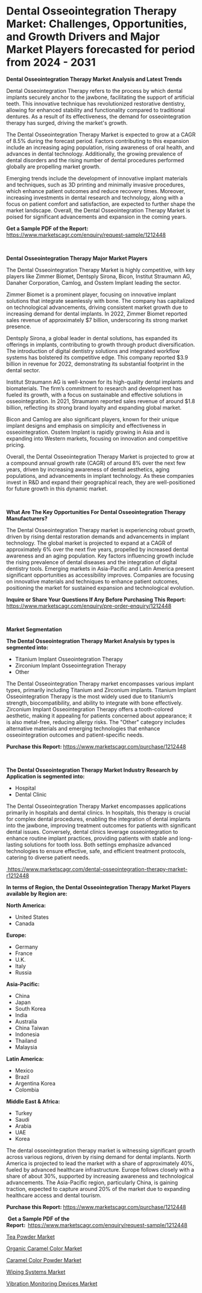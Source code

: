 <p><h1>Dental Osseointegration Therapy Market: Challenges, Opportunities, and Growth Drivers and Major Market Players forecasted for period from 2024 - 2031</h1></p><p><strong>Dental Osseointegration Therapy Market Analysis and Latest Trends</strong></p>
<p><p>Dental Osseointegration Therapy refers to the process by which dental implants securely anchor to the jawbone, facilitating the support of artificial teeth. This innovative technique has revolutionized restorative dentistry, allowing for enhanced stability and functionality compared to traditional dentures. As a result of its effectiveness, the demand for osseointegration therapy has surged, driving the market's growth.</p><p>The Dental Osseointegration Therapy Market is expected to grow at a CAGR of 8.5% during the forecast period. Factors contributing to this expansion include an increasing aging population, rising awareness of oral health, and advances in dental technology. Additionally, the growing prevalence of dental disorders and the rising number of dental procedures performed globally are propelling market growth. </p><p>Emerging trends include the development of innovative implant materials and techniques, such as 3D printing and minimally invasive procedures, which enhance patient outcomes and reduce recovery times. Moreover, increasing investments in dental research and technology, along with a focus on patient comfort and satisfaction, are expected to further shape the market landscape. Overall, the Dental Osseointegration Therapy Market is poised for significant advancements and expansion in the coming years.</p></p>
<p><strong>Get a Sample PDF of the Report:&nbsp;</strong> <a href="https://www.marketscagr.com/enquiry/request-sample/1212448?utm_campaign=1770&utm_medium=2&utm_source=Github&utm_content=ia&utm_term=18102024&utm_id=dental-osseointegration-therapy">https://www.marketscagr.com/enquiry/request-sample/1212448</a></p>
<p>&nbsp;</p>
<p><strong>Dental Osseointegration Therapy Major Market Players</strong></p>
<p><p>The Dental Osseointegration Therapy Market is highly competitive, with key players like Zimmer Biomet, Dentsply Sirona, Bicon, Institut Straumann AG, Danaher Corporation, Camlog, and Osstem Implant leading the sector.</p><p>Zimmer Biomet is a prominent player, focusing on innovative implant solutions that integrate seamlessly with bone. The company has capitalized on technological advancements, driving consistent market growth due to increasing demand for dental implants. In 2022, Zimmer Biomet reported sales revenue of approximately $7 billion, underscoring its strong market presence.</p><p>Dentsply Sirona, a global leader in dental solutions, has expanded its offerings in implants, contributing to growth through product diversification. The introduction of digital dentistry solutions and integrated workflow systems has bolstered its competitive edge. This company reported $3.9 billion in revenue for 2022, demonstrating its substantial footprint in the dental sector.</p><p>Institut Straumann AG is well-known for its high-quality dental implants and biomaterials. The firm’s commitment to research and development has fueled its growth, with a focus on sustainable and effective solutions in osseointegration. In 2021, Straumann reported sales revenue of around $1.8 billion, reflecting its strong brand loyalty and expanding global market.</p><p>Bicon and Camlog are also significant players, known for their unique implant designs and emphasis on simplicity and effectiveness in osseointegration. Osstem Implant is rapidly growing in Asia and is expanding into Western markets, focusing on innovation and competitive pricing.</p><p>Overall, the Dental Osseointegration Therapy Market is projected to grow at a compound annual growth rate (CAGR) of around 8% over the next few years, driven by increasing awareness of dental aesthetics, aging populations, and advancements in implant technology. As these companies invest in R&D and expand their geographical reach, they are well-positioned for future growth in this dynamic market.</p></p>
<p>&nbsp;</p>
<p><strong>What Are The Key Opportunities For Dental Osseointegration Therapy Manufacturers?</strong></p>
<p><p>The Dental Osseointegration Therapy market is experiencing robust growth, driven by rising dental restoration demands and advancements in implant technology. The global market is projected to expand at a CAGR of approximately 6% over the next five years, propelled by increased dental awareness and an aging population. Key factors influencing growth include the rising prevalence of dental diseases and the integration of digital dentistry tools. Emerging markets in Asia-Pacific and Latin America present significant opportunities as accessibility improves. Companies are focusing on innovative materials and techniques to enhance patient outcomes, positioning the market for sustained expansion and technological evolution.</p></p>
<p><strong>Inquire or Share Your Questions If Any Before Purchasing This Report:</strong> <a href="https://www.marketscagr.com/enquiry/pre-order-enquiry/1212448?utm_campaign=1770&utm_medium=2&utm_source=Github&utm_content=ia&utm_term=18102024&utm_id=dental-osseointegration-therapy">https://www.marketscagr.com/enquiry/pre-order-enquiry/1212448</a></p>
<p>&nbsp;</p>
<p><strong>Market Segmentation</strong></p>
<p><strong>The Dental Osseointegration Therapy Market Analysis by types is segmented into:</strong></p>
<p><ul><li>Titanium Implant Osseointegration Therapy</li><li>Zirconium Implant Osseointegration Therapy</li><li>Other</li></ul></p>
<p><p>The Dental Osseointegration Therapy market encompasses various implant types, primarily including Titanium and Zirconium implants. Titanium Implant Osseointegration Therapy is the most widely used due to titanium’s strength, biocompatibility, and ability to integrate with bone effectively. Zirconium Implant Osseointegration Therapy offers a tooth-colored aesthetic, making it appealing for patients concerned about appearance; it is also metal-free, reducing allergy risks. The "Other" category includes alternative materials and emerging technologies that enhance osseointegration outcomes and patient-specific needs.</p></p>
<p><strong>Purchase this Report:&nbsp;</strong><a href="https://www.marketscagr.com/purchase/1212448?utm_campaign=1770&utm_medium=2&utm_source=Github&utm_content=ia&utm_term=18102024&utm_id=dental-osseointegration-therapy">https://www.marketscagr.com/purchase/1212448</a></p>
<p>&nbsp;</p>
<p><strong>The Dental Osseointegration Therapy Market Industry Research by Application is segmented into:</strong></p>
<p><ul><li>Hospital</li><li>Dental Clinic</li></ul></p>
<p><p>The Dental Osseointegration Therapy Market encompasses applications primarily in hospitals and dental clinics. In hospitals, this therapy is crucial for complex dental procedures, enabling the integration of dental implants into the jawbone, improving treatment outcomes for patients with significant dental issues. Conversely, dental clinics leverage osseointegration to enhance routine implant practices, providing patients with stable and long-lasting solutions for tooth loss. Both settings emphasize advanced technologies to ensure effective, safe, and efficient treatment protocols, catering to diverse patient needs.</p></p>
<p><a href="https://www.marketscagr.com/dental-osseointegration-therapy-market-r1212448?utm_campaign=1770&utm_medium=2&utm_source=Github&utm_content=ia&utm_term=18102024&utm_id=dental-osseointegration-therapy">&nbsp;https://www.marketscagr.com/dental-osseointegration-therapy-market-r1212448</a></p>
<p><strong>In terms of Region, the Dental Osseointegration Therapy Market Players available by Region are:</strong></p>
<p>
    <p> <strong> North America: </strong>
        <ul>
            <li>United States</li>
            <li>Canada</li>
        </ul>
        </p> 
    <p> <strong> Europe: </strong>
        <ul>
            <li>Germany</li>
            <li>France</li>
            <li>U.K.</li>
            <li>Italy</li>
            <li>Russia</li>
        </ul>
        </p> 
    <p> <strong> Asia-Pacific: </strong>
        <ul>
            <li>China</li>
            <li>Japan</li>
            <li>South Korea</li>
            <li>India</li>
            <li>Australia</li>
            <li>China Taiwan</li>
            <li>Indonesia</li>
            <li>Thailand</li>
            <li>Malaysia</li>
        </ul>
        </p> 
    <p> <strong> Latin America: </strong>
        <ul>
            <li>Mexico</li>
            <li>Brazil</li>
            <li>Argentina Korea</li>
            <li>Colombia</li>
        </ul>
        </p> 
    <p> <strong> Middle East & Africa: </strong>
        <ul>
            <li>Turkey</li>
            <li>Saudi</li>
            <li>Arabia</li>
            <li>UAE</li>
            <li>Korea</li>
        </ul>
    </p>
    </p>
<p><p>The dental osseointegration therapy market is witnessing significant growth across various regions, driven by rising demand for dental implants. North America is projected to lead the market with a share of approximately 40%, fueled by advanced healthcare infrastructure. Europe follows closely with a share of about 30%, supported by increasing awareness and technological advancements. The Asia-Pacific region, particularly China, is gaining traction, expected to capture around 20% of the market due to expanding healthcare access and dental tourism.</p></p>
<p><strong>Purchase this Report: </strong><a href="https://www.marketscagr.com/purchase/1212448?utm_campaign=1770&utm_medium=2&utm_source=Github&utm_content=ia&utm_term=18102024&utm_id=dental-osseointegration-therapy">https://www.marketscagr.com/purchase/1212448</a></p>
<p>&nbsp;<strong>Get a Sample PDF of the Report:&nbsp;&nbsp;</strong><a href="https://www.marketscagr.com/enquiry/request-sample/1212448?utm_campaign=1770&utm_medium=2&utm_source=Github&utm_content=ia&utm_term=18102024&utm_id=dental-osseointegration-therapy">https://www.marketscagr.com/enquiry/request-sample/1212448</a></p>
<p><strong></strong></p>
<p><p><a href="https://www.linkedin.com/pulse/key-drivers-tea-powder-market-trends-future-outlook-2024-2031-knjlc?utm_campaign=1770&utm_medium=2&utm_source=Github&utm_content=ia&utm_term=18102024&utm_id=dental-osseointegration-therapy">Tea Powder Market</a></p><p><a href="https://www.linkedin.com/pulse/organic-caramel-color-market2024-2031-industry-insights-hrijc?utm_campaign=1770&utm_medium=2&utm_source=Github&utm_content=ia&utm_term=18102024&utm_id=dental-osseointegration-therapy">Organic Caramel Color Market</a></p><p><a href="https://www.linkedin.com/pulse/caramel-color-powder-revenue-growth-report-2024-2031-ol5mc?utm_campaign=1770&utm_medium=2&utm_source=Github&utm_content=ia&utm_term=18102024&utm_id=dental-osseointegration-therapy">Caramel Color Powder Market</a></p><p><a href="https://www.linkedin.com/pulse/wiping-systems-market-maturity-analysis-regional-disparities-gugzf?utm_campaign=1770&utm_medium=2&utm_source=Github&utm_content=ia&utm_term=18102024&utm_id=dental-osseointegration-therapy">Wiping Systems Market</a></p><p><a href="https://www.linkedin.com/pulse/global-perspectives-vibration-monitoring-devices-market-ms1qf?utm_campaign=1770&utm_medium=2&utm_source=Github&utm_content=ia&utm_term=18102024&utm_id=dental-osseointegration-therapy">Vibration Monitoring Devices Market</a></p></p>